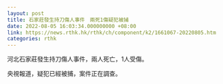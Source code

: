```yaml
---
layout: post
title: 石家莊發生持刀傷人事件　兩死1傷疑犯被捕
date: 2022-08-05 16:03:34.000000000 +08:00
link: https://news.rthk.hk/rthk/ch/component/k2/1661067-20220805.htm
categories: rthk
---
```


河北石家莊發生持刀傷人事件，兩人死亡，1人受傷。

央視報道，疑犯已經被捕，案件正在調查。
